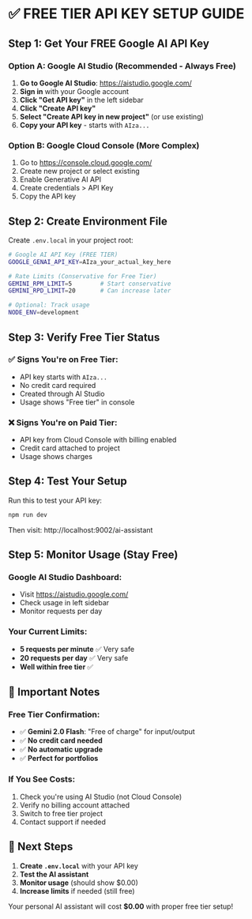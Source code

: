 # ✅ FREE TIER API KEY SETUP GUIDE

## Step 1: Get Your FREE Google AI API Key

### Option A: Google AI Studio (Recommended - Always Free)
1. **Go to Google AI Studio**: https://aistudio.google.com/
2. **Sign in** with your Google account
3. **Click "Get API key"** in the left sidebar
4. **Click "Create API key"**
5. **Select "Create API key in new project"** (or use existing)
6. **Copy your API key** - starts with `AIza...`

### Option B: Google Cloud Console (More Complex)
1. Go to https://console.cloud.google.com/
2. Create new project or select existing
3. Enable Generative AI API
4. Create credentials > API Key
5. Copy the API key

## Step 2: Create Environment File

Create `.env.local` in your project root:

```bash
# Google AI API Key (FREE TIER)
GOOGLE_GENAI_API_KEY=AIza_your_actual_key_here

# Rate Limits (Conservative for Free Tier)
GEMINI_RPM_LIMIT=5        # Start conservative
GEMINI_RPD_LIMIT=20       # Can increase later

# Optional: Track usage
NODE_ENV=development
```

## Step 3: Verify Free Tier Status

### ✅ Signs You're on Free Tier:
- API key starts with `AIza...`
- No credit card required
- Created through AI Studio
- Usage shows "Free tier" in console

### ❌ Signs You're on Paid Tier:
- API key from Cloud Console with billing enabled
- Credit card attached to project
- Usage shows charges

## Step 4: Test Your Setup

Run this to test your API key:
```bash
npm run dev
```

Then visit: http://localhost:9002/ai-assistant

## Step 5: Monitor Usage (Stay Free)

### Google AI Studio Dashboard:
- Visit https://aistudio.google.com/
- Check usage in left sidebar
- Monitor requests per day

### Your Current Limits:
- **5 requests per minute** ✅ Very safe
- **20 requests per day** ✅ Very safe
- **Well within free tier** ✅

## 🚨 Important Notes

### Free Tier Confirmation:
- ✅ **Gemini 2.0 Flash**: "Free of charge" for input/output
- ✅ **No credit card needed**
- ✅ **No automatic upgrade**
- ✅ **Perfect for portfolios**

### If You See Costs:
1. Check you're using AI Studio (not Cloud Console)
2. Verify no billing account attached
3. Switch to free tier project
4. Contact support if needed

## 🎯 Next Steps

1. **Create `.env.local`** with your API key
2. **Test the AI assistant**
3. **Monitor usage** (should show $0.00)
4. **Increase limits** if needed (still free)

Your personal AI assistant will cost **$0.00** with proper free tier setup!
